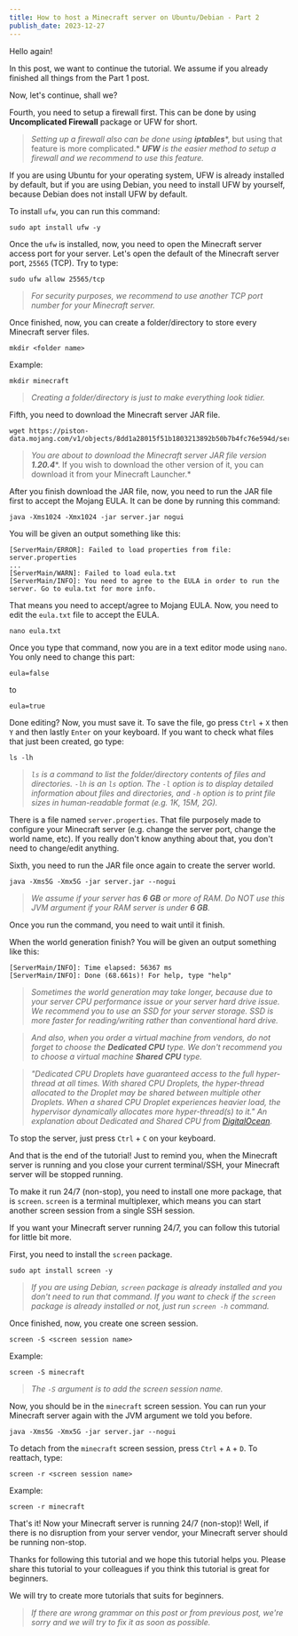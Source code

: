 ```yaml
---
title: How to host a Minecraft server on Ubuntu/Debian - Part 2
publish_date: 2023-12-27
---
```


Hello again!

In this post, we want to continue the tutorial. We assume if you already finished all things from the Part 1 post.

Now, let's continue, shall we?

Fourth, you need to setup a firewall first. This can be done by using **Uncomplicated Firewall** package or UFW for short.

> *Setting up a firewall also can be done using* ***iptables****, but using that feature is more complicated.* ***UFW*** *is the easier method to setup a firewall and we recommend to use this feature.*

If you are using Ubuntu for your operating system, UFW is already installed by default, but if you are using Debian, you need to install UFW by yourself, because Debian does not install UFW by default.

To install `ufw`, you can run this command: 

```shell
sudo apt install ufw -y
```

Once the `ufw` is installed, now, you need to open the Minecraft server access port for your server.
Let's open the default of the Minecraft server port, `25565` (TCP). Try to type: 

```shell
sudo ufw allow 25565/tcp
```

> *For security purposes, we recommend to use another TCP port number for your Minecraft server.*

Once finished, now, you can create a folder/directory to store every Minecraft server files.
```shell
mkdir <folder name>
```

Example: 

```shell
mkdir minecraft
```

> *Creating a folder/directory is just to make everything look tidier.*

Fifth, you need to download the Minecraft server JAR file.

```shell
wget https://piston-data.mojang.com/v1/objects/8dd1a28015f51b1803213892b50b7b4fc76e594d/server.jar
```

> *You are about to download the Minecraft server JAR file version* ***1.20.4****. If you wish to download the other version of it, you can download it from your Minecraft Launcher.*

After you finish download the JAR file, now, you need to run the JAR file first to accept the Mojang EULA. It can be done by running this command: 

```shell
java -Xms1024 -Xmx1024 -jar server.jar nogui
```

You will be given an output something like this: 

```shell
[ServerMain/ERROR]: Failed to load properties from file: server.properties
...
[ServerMain/WARN]: Failed to load eula.txt
[ServerMain/INFO]: You need to agree to the EULA in order to run the server. Go to eula.txt for more info.
```

That means you need to accept/agree to Mojang EULA. Now, you need to edit the `eula.txt` file to accept the EULA.

```shell
nano eula.txt
```

Once you type that command, now you are in a text editor mode using `nano`. You only need to change this part: 

```shell
eula=false
```

to

```shell
eula=true
```

Done editing? Now, you must save it. To save the file, go press `Ctrl` + `X` then `Y` and then lastly `Enter` on your keyboard.
If you want to check what files that just been created, go type: 

```shell
ls -lh
```

> *`ls` is a command to list the folder/directory contents of files and directories. `-lh` is an `ls` option. The `-l` option is to display detailed information about files and directories, and `-h` option is to print file sizes in human-readable format (e.g. 1K, 15M, 2G).*

There is a file named `server.properties`. That file purposely made to configure your Minecraft server (e.g. change the server port, change the world name, etc). If you really don't know anything about that, you don't need to change/edit anything.

Sixth, you need to run the JAR file once again to create the server world.

```shell
java -Xms5G -Xmx5G -jar server.jar --nogui
```

> *We assume if your server has* ***6 GB*** *or more of RAM. Do NOT use this JVM argument if your RAM server is under ***6 GB***.*

Once you run the command, you need to wait until it finish. 

When the world generation finish? You will be given an output something like this: 

```shell
[ServerMain/INFO]: Time elapsed: 56367 ms
[ServerMain/INFO]: Done (68.661s)! For help, type "help"
```

> *Sometimes the world generation may take longer, because due to your server CPU performance issue or your server hard drive issue. We recommend you to use an SSD for your server storage. SSD is more faster for reading/writing rather than conventional hard drive.*

> *And also, when you order a virtual machine from vendors, do not forget to choose the ***Dedicated CPU*** type. We don't recommend you to choose a virtual machine ***Shared CPU*** type.*

> *"Dedicated CPU Droplets have guaranteed access to the full hyper-thread at all times. With shared CPU Droplets, the hyper-thread allocated to the Droplet may be shared between multiple other Droplets. When a shared CPU Droplet experiences heavier load, the hypervisor dynamically allocates more hyper-thread(s) to it." An explanation about Dedicated and Shared CPU from [DigitalOcean](https://docs.digitalocean.com/products/droplets/concepts/choosing-a-plan/).*

To stop the server, just press `Ctrl` + `C` on your keyboard.

And that is the end of the tutorial! Just to remind you, when the Minecraft server is running and you close your current terminal/SSH, your Minecraft server will be stopped running. 

To make it run 24/7 (non-stop), you need to install one more package, that is `screen`. `screen` is a terminal multiplexer, which means you can start another screen session from a single SSH session. 

If you want your Minecraft server running 24/7, you can follow this tutorial for little bit more.

First, you need to install the `screen` package.

```shell
sudo apt install screen -y
```

> *If you are using Debian, `screen` package is already installed and you don't need to run that command. If you want to check if the `screen` package is already installed or not, just run `screen -h` command.*

Once finished, now, you create one screen session.

```shell
screen -S <screen session name>
```

Example:

```shell
screen -S minecraft
```

> *The `-S` argument is to add the screen session name.*

Now, you should be in the `minecraft` screen session. You can run your Minecraft server again with the JVM argument we told you before.

```shell
java -Xms5G -Xmx5G -jar server.jar --nogui
```

To detach from the `minecraft` screen session, press `Ctrl` + `A` + `D`. To reattach, type: 

```shell
screen -r <screen session name>
```

Example:

```shell
screen -r minecraft
```

That's it! Now your Minecraft server is running 24/7 (non-stop)! Well, if there is no disruption from your server vendor, your Minecraft server should be running non-stop.

Thanks for following this tutorial and we hope this tutorial helps you. Please share this tutorial to your colleagues if you think this tutorial is great for beginners.

We will try to create more tutorials that suits for beginners.

> *If there are wrong grammar on this post or from previous post, we're sorry and we will try to fix it as soon as possible.*